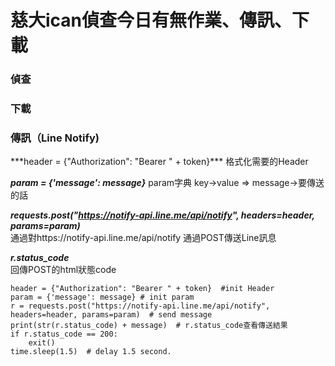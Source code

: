 <h1>慈大ican偵查今日有無作業、傳訊、下載</h1>
<h3>偵查</h3>
<h3>下載</h3>  
<h3>傳訊（Line Notify)</h3>  
***header = {"Authorization": "Bearer " + token}***
格式化需要的Header<br>

***param = {'message': message}***
param字典 key->value => message->要傳送的話<br>

***requests.post("https://notify-api.line.me/api/notify", headers=header, params=param)***  
通過對https://notify-api.line.me/api/notify 通過POST傳送Line訊息<br>

***r.status_code***  
回傳POST的html狀態code

    header = {"Authorization": "Bearer " + token}  #init Header 
    param = {'message': message} # init param
    r = requests.post("https://notify-api.line.me/api/notify", headers=header, params=param)  # send message
    print(str(r.status_code) + message)  # r.status_code查看傳送結果
    if r.status_code == 200:
        exit()
    time.sleep(1.5)  # delay 1.5 second.